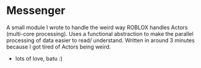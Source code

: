 # Messenger
A small module I wrote to handle the weird way ROBLOX handles Actors (multi-core processing).
Uses a functional abstraction to make the parallel processing of data easier to read/ understand.
Written in around 3 minutes because I got tired of Actors being weird.

- lots of love, batu :)